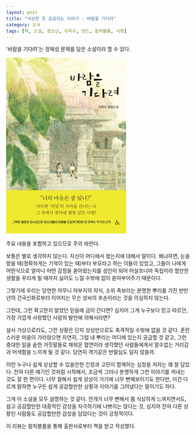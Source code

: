 ```yaml
---
layout: post
title: "식상한 듯 공감되는 이야기 - 바람을 기다려"
category: 도서
tags: [책, 소설, 청소년, 이옥수, 앤드, 컬처블룸, 서평]
---
```


'바람을 기다려'는
정체성 문제를 담은 소설이라 할 수 있다.

![표지](/images/wait-for-the-wind-book-h480.jpg)



<div class="im im-warning">
주요 내용을 포함하고 있으므로 주의 바란다.
</div>



보통은 별로 생각하지 않는다.
자신이 어디에서 왔는지에 대해서 말이다.
왜냐하면, 눈을 떴을 때(정확하게는 기억이 있는 때)부터 부모라고 하는 이들이 있었고,
그들이 나에게 어떤식으로 얼마나 어떤 감정을 쏟아왔는지를
성인이 되어 어설프나마 독립이라 할만한 생활을 꾸리게 될 때까지
싫어도 느낄 수밖에 없이 쏟아부어주기 때문이다.

그렇기에 우리는 당연한 어무니 아부지의 자식,
소위 족보라는 분명한 뿌리를 가진
반만년의 건국신화로부터 이어지는 무슨 성씨의 후손이라는 것을 의심하지 않는다.

그런데, 그런 확고한지 알았던 믿음에 금이 간다면?
심지어 그게 누구보다 믿고 따르던,
가장 가깝게 사랑했던 사람의 발언에 의해서라면?

설사 가상으로라도, 그런 상황은 단지 상상만으로도 축격적일 수밖에 없을 것 같다.
혼란스러운 마음이 가라앉으면 자연히, 그럼 내 뿌리는 어디에 있는지 궁금할 것 같고,
그런 중대한 일을 숱한 거짓말들로 채워온 혈연이라 생각했던 사람들에게서
알수없는 거리감과 어색함을 느끼게 될 것 같다.
당연히 객기같은 반말심도 일지 않을까.

이런 누구나 쉽게 상상할 수 있을만한 긴장과 고민이 함께하는 심정을 저자는 꽤 잘 담았다.
전혀 다른 얘기인 것처럼 시작해서,
조금씩 그러나 분명하게 그런 이야기를 꺼내는 것도 잘 한 편이다.
너무 잘해서 쉽게 상상이 가기에 너무 뻔해보이기도 한다만,
이건 다르게 말하면 누구든 쉽게 공감할만한 상황과 이야기를 그려냈다는 말이기도 하다.

그게 이 소설을 모두 설명하는 것 같다.
전개가 너무 뻔해서 쫌 식상하게 느껴지면서도,
쉽고 공감할만한 대중적인 감성을 자극하기에 나쁘지는 않다는 것,
심지어 전혀 다른 상황인 사람들도 공감할만한 감성을 담았다는 것이 긍정적이다.



<div class="im im-info">
이 리뷰는 컬처블룸을 통해 출판사로부터 책을 받고 작성했다.
</div>
